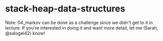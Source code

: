 # stack-heap-data-structures

Note: 04_markov can be done as a challenge since we didn't get to it in lecture.  If you're interested in doing it and want more detail, let me (Sarah, @salogel42) know!
